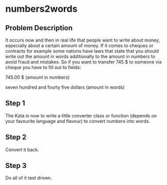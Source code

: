 numbers2words
=============

Problem Description
-------------------

It occurs now and then in real life that people want to write about money,
especially about a certain amount of money. If it comes to cheques or
contracts for example some nations have laws that state that you should write
out the amount in words additionally to the amount in numbers to avoid fraud
and mistakes. So if you want to transfer 745 $ to someone via cheque you have
to fill out to fields:

745.00 $ (amount in numbers)

seven hundred and fourty five dollars (amount in words)


Step 1
------

The Kata is now to write a little converter class or function (depends on your
favourite language and flavour) to convert numbers into words.


Step 2
------

Convert it back.


Step 3
------

Do all of it test driven. 
